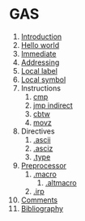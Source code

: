 # GAS

1.  [Introduction](introduction.md)
1.  [Hello world](hello_world.S)
1.  [Immediate](immediate.S)
1.  [Addressing](addressing.S)
1.  [Local label](local_label.S)
1.  [Local symbol](local_symbol.S)
1.  Instructions
    1. [cmp](cmp.S)
    1. [jmp indirect](jmp_indirect.S)
    1. [cbtw](cbtw.S)
    1. [movz](movz.S)
1.  Directives
    1. [.ascii](ascii.S)
    1. [.asciz](asciz.S)
    1. [.type](type.S)
1.  [Preprocessor](preprocessor.md)
    1.  [.macro](macro.S)
        1.  [.altmacro](altmacro.S)
    1.  [.irp](irp.S)
1.  [Comments](comments.md)
1.  [Bibliography](bibliogrpahy.md)
